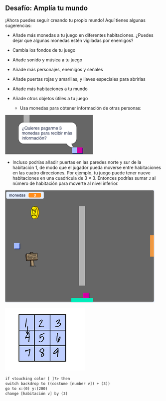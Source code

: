 ## Desafío: Amplía tu mundo

¡Ahora puedes seguir creando tu propio mundo! Aquí tienes algunas sugerencias:

+ Añade más monedas a tu juego en diferentes habitaciones. ¿Puedes dejar que algunas monedas estén vigiladas por enemigos?
+ Cambia los fondos de tu juego
+ Añade sonido y música a tu juego
+ Añade más personajes, enemigos y señales
+ Añade puertas rojas y amarillas, y llaves especiales para abrirlas
+ Añade más habitaciones a tu mundo
+ Añade otros objetos útiles a tu juego
    
    + Usa monedas para obtener información de otras personas:

![captura de pantalla](images/world-bribe.png)

+ Incluso podrías añadir puertas en las paredes norte y sur de la habitación 1, de modo que el jugador pueda moverse entre habitaciones en las cuatro direcciones. Por ejemplo, tu juego puede tener nueve habitaciones en una cuadrícula de 3 × 3. Entonces podrías sumar `3` al número de habitación para moverte al nivel inferior.

![captura de pantalla](images/north-south-rooms.png)

![captura de pantalla](images/number-grid.png)

```blocks3
if <touching color [ ]?> then
switch backdrop to ((costume [number v]) + (3))
go to x:(0) y:(200)
change [habitación v] by (3)
```